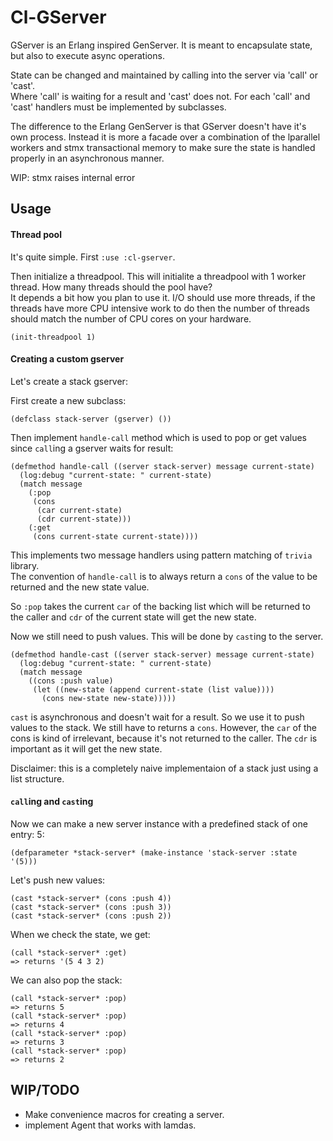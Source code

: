 # Cl-GServer

GServer is an Erlang inspired GenServer.
It is meant to encapsulate state, but also to execute async operations.

State can be changed and maintained by calling into the server via 'call' or 'cast'.  
Where 'call' is waiting for a result and 'cast' does not.
For each 'call' and 'cast' handlers must be implemented by subclasses.

The difference to the Erlang GenServer is that GServer doesn't have it's own process. Instead it is more a facade over a combination of the lparallel workers and stmx transactional memory to make sure the state is handled properly in an asynchronous manner.

WIP: stmx raises internal error

## Usage

#### Thread pool

It's quite simple. First `:use :cl-gserver`.

Then initialize a threadpool. This will initialite a threadpool with 1 worker thread. How many threads should the pool have?  
It depends a bit how you plan to use it.
I/O should use more threads, if the threads have more CPU intensive work to do then the number of threads should match the number of CPU cores on your hardware.

```
(init-threadpool 1)
```

#### Creating a custom gserver

Let's create a stack gserver:

First create a new subclass:

```
(defclass stack-server (gserver) ())
```

Then implement `handle-call` method which is used to pop or get values since `call`ing a gserver waits for result:

```
(defmethod handle-call ((server stack-server) message current-state)
  (log:debug "current-state: " current-state)
  (match message
    (:pop
     (cons
      (car current-state)
      (cdr current-state)))
    (:get
     (cons current-state current-state))))
```

This implements two message handlers using pattern matching of `trivia` library.  
The convention of `handle-call` is to always return a `cons` of the value to be returned and the new state value.

So `:pop` takes the current `car` of the backing list which will be returned to the caller and `cdr` of the current state will get the new state.

Now we still need to push values. This will be done by `cast`ing to the server.

```
(defmethod handle-cast ((server stack-server) message current-state)
  (log:debug "current-state: " current-state)
  (match message
    ((cons :push value)
     (let ((new-state (append current-state (list value))))
       (cons new-state new-state)))))
```

`cast` is asynchronous and doesn't wait for a result. So we use it to push values to the stack.
We still have to returns a `cons`. However, the `car` of the cons is kind of irrelevant, because it's not returned to the caller. The `cdr` is important as it will get the new state.

Disclaimer: this is a completely naive implementaion of a stack just using a list structure.

#### `call`ing and `cast`ing

Now we can make a new server instance with a predefined stack of one entry: 5:

```
(defparameter *stack-server* (make-instance 'stack-server :state '(5)))
```

Let's push new values:

```
(cast *stack-server* (cons :push 4))
(cast *stack-server* (cons :push 3))
(cast *stack-server* (cons :push 2))
```

When we check the state, we get:

```
(call *stack-server* :get)
=> returns '(5 4 3 2)
```

We can also pop the stack: 

```
(call *stack-server* :pop)
=> returns 5
(call *stack-server* :pop)
=> returns 4
(call *stack-server* :pop)
=> returns 3
(call *stack-server* :pop)
=> returns 2
```

## WIP/TODO

- Make convenience macros for creating a server.
- implement Agent that works with lamdas.
